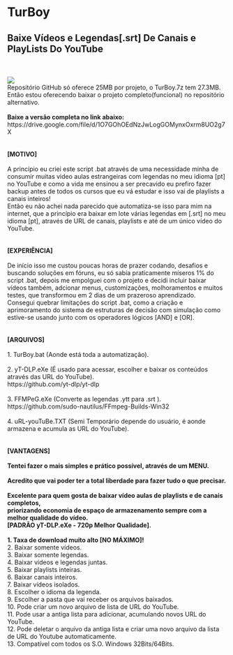 # TurBoy
<h2>Baixe Vídeos e Legendas[.srt] De Canais e PlayLists Do YouTube</h2>
</br>
</br>
<img src="https://github.com/ostonprata/TurBoy/blob/main/TurBoy-00.png">
</br>
Repositório GitHub só oferece 25MB por projeto, o TurBoy.7z tem 27.3MB.
</br>
Então estou oferecendo baixar o projeto completo(funcional) no repositório alternativo.
</br>
</br>
<b>Baixe a versão completa no link abaixo:</b>
</br>
https://drive.google.com/file/d/1O7GOhOEdNzJwLogGOMynxOxrm8UO2g7X
</br>
</br>
</br>
<b>[MOTIVO]</b>
</br>
</br>
A princípio eu criei este script .bat através de uma necessidade minha de consumir muitas video aulas estrangeiras com legendas no meu idioma [pt] no YouTube e como a vida me ensinou a ser precavido eu prefiro fazer backup antes de todos os cursos que eu vá estudar e isso vai de playlists a canais inteiros! 
</br>
Então eu não achei nada parecido que automatiza-se isso para mim na internet, que a princípio era baixar em lote várias legendas em [.srt] no meu idioma [pt], através de URL de canais, playlists e até de um único vídeo do YouTube.
</br>
</br>
</br>
<b>[EXPERIÊNCIA]</b>
</br>
</br>
De início isso me custou poucas horas de prazer codando, desafios e buscando soluções em fóruns, eu só sabia praticamente míseros 1% do script .bat, depois me empolguei com o projeto e decidi incluir baixar vídeos também, adcionar menus, customizações, molhoramentos e muitos testes, que transformou em 2 dias de um prazeroso aprendizado.
</br>
Consegui quebrar limitações do script .bat, como a criação e aprimoramento do sistema de estruturas de decisão com simulação como estive-se usando junto com os operadores lógicos [AND] e [OR].
</br>
</br>
</br>
<b>[ARQUIVOS]</b>
</br>
</br>
1. TurBoy.bat (Aonde está toda a automatização).
</br>
</br>
2. yT-DLP.eXe (É usado para acessar, escolher e baixar os conteúdos através das URL do YouTube). 
</br>
https://github.com/yt-dlp/yt-dlp
</br>
</br>
3. FFMPeG.eXe (Converte as legendas .ytt para .srt ). 
</br>
https://github.com/sudo-nautilus/FFmpeg-Builds-Win32
</br>
</br>
4. uRL-youTuBe.TXT (Semi Temporário depende do usuário, é aonde armazena e acumula as URL do YouTube).
</br>
</br>
</br>
<b>[VANTAGENS]</b>
</br>
</br>
<b>Tentei fazer o mais simples e prático possível, através de um MENU.
</br>
</br>
Acredito que vai poder ter a total liberdade para fazer tudo o que precisar.
</br>
</br>
Excelente para quem gosta de baixar vídeo aulas de playlists e de canais completos, 
</br>
priorizando economia de espaço de armazenamento sempre com a melhor qualidade do vídeo.
</br>
[PADRÃO yT-DLP.eXe - 720p Melhor Qualidade].</b>
</br>
</br>
<b>1. Taxa de download muito alto [NO MÁXIMO]!</b>
</br>
2. Baixar somente vídeos.
</br>
3. Baixar somente legendas.
</br>
4. Baixar vídeos e legendas juntas.
</br>
5. Baixar playlists inteiras.
</br>
6. Baixar canais inteiros.
</br>
7. Baixar vídeos isolados.
</br>
8. Escolher o idioma da legenda.
</br>
9. Escolher a pasta que vai receber os arquivos baixados.
</br>
10. Pode criar um novo arquivo de lista de URL do YouTube.
</br>
11. Pode usar a antiga lista para adicionar, acumulando novos URL do YouTube.
</br>
12. Pode deletar o arquivo da antiga lista e criar uma novo arquivo da lista de URL do Youtube automaticamente.
</br>
13. Compatível com todos os S.O. Windows 32Bits/64Bits.
